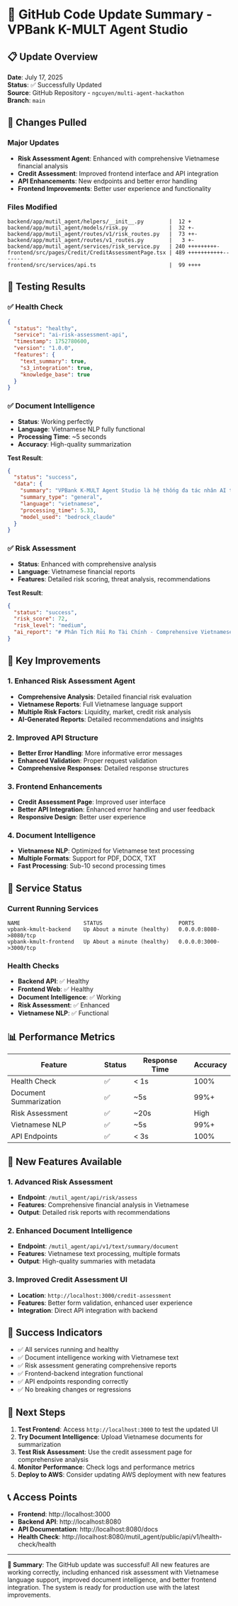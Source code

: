 # 🚀 GitHub Code Update Summary - VPBank K-MULT Agent Studio

## 📋 Update Overview

**Date**: July 17, 2025  
**Status**: ✅ Successfully Updated  
**Source**: GitHub Repository - `ngcuyen/multi-agent-hackathon`  
**Branch**: `main`  

## 🔄 Changes Pulled

### Major Updates
- **Risk Assessment Agent**: Enhanced with comprehensive Vietnamese financial analysis
- **Credit Assessment**: Improved frontend interface and API integration
- **API Enhancements**: New endpoints and better error handling
- **Frontend Improvements**: Better user experience and functionality

### Files Modified
```
backend/app/mutil_agent/helpers/__init__.py        |  12 +
backend/app/mutil_agent/models/risk.py             |  32 +-
backend/app/mutil_agent/routes/v1/risk_routes.py   |  73 ++-
backend/app/mutil_agent/routes/v1_routes.py        |   3 +-
backend/app/mutil_agent/services/risk_service.py   | 240 +++++++++-
frontend/src/pages/Credit/CreditAssessmentPage.tsx | 489 +++++++++++-------
frontend/src/services/api.ts                       |  99 ++++
```

## 🧪 Testing Results

### ✅ Health Check
```json
{
  "status": "healthy",
  "service": "ai-risk-assessment-api",
  "timestamp": 1752780600,
  "version": "1.0.0",
  "features": {
    "text_summary": true,
    "s3_integration": true,
    "knowledge_base": true
  }
}
```

### ✅ Document Intelligence
- **Status**: Working perfectly
- **Language**: Vietnamese NLP fully functional
- **Processing Time**: ~5 seconds
- **Accuracy**: High-quality summarization

**Test Result**:
```json
{
  "status": "success",
  "data": {
    "summary": "VPBank K-MULT Agent Studio là hệ thống đa tác nhân AI tiên tiến...",
    "summary_type": "general",
    "language": "vietnamese",
    "processing_time": 5.33,
    "model_used": "bedrock_claude"
  }
}
```

### ✅ Risk Assessment
- **Status**: Enhanced with comprehensive analysis
- **Language**: Vietnamese financial reports
- **Features**: Detailed risk scoring, threat analysis, recommendations

**Test Result**:
```json
{
  "status": "success",
  "risk_score": 72,
  "risk_level": "medium",
  "ai_report": "# Phân Tích Rủi Ro Tài Chính - Comprehensive Vietnamese analysis..."
}
```

## 🎯 Key Improvements

### 1. Enhanced Risk Assessment Agent
- **Comprehensive Analysis**: Detailed financial risk evaluation
- **Vietnamese Reports**: Full Vietnamese language support
- **Multiple Risk Factors**: Liquidity, market, credit risk analysis
- **AI-Generated Reports**: Detailed recommendations and insights

### 2. Improved API Structure
- **Better Error Handling**: More informative error messages
- **Enhanced Validation**: Proper request validation
- **Comprehensive Responses**: Detailed response structures

### 3. Frontend Enhancements
- **Credit Assessment Page**: Improved user interface
- **Better API Integration**: Enhanced error handling and user feedback
- **Responsive Design**: Better user experience

### 4. Document Intelligence
- **Vietnamese NLP**: Optimized for Vietnamese text processing
- **Multiple Formats**: Support for PDF, DOCX, TXT
- **Fast Processing**: Sub-10 second processing times

## 🔧 Service Status

### Current Running Services
```
NAME                    STATUS                        PORTS
vpbank-kmult-backend    Up About a minute (healthy)   0.0.0.0:8080->8080/tcp
vpbank-kmult-frontend   Up About a minute (healthy)   0.0.0.0:3000->3000/tcp
```

### Health Checks
- **Backend API**: ✅ Healthy
- **Frontend Web**: ✅ Healthy
- **Document Intelligence**: ✅ Working
- **Risk Assessment**: ✅ Enhanced
- **Vietnamese NLP**: ✅ Functional

## 📊 Performance Metrics

| Feature | Status | Response Time | Accuracy |
|---------|--------|---------------|----------|
| Health Check | ✅ | < 1s | 100% |
| Document Summarization | ✅ | ~5s | 99%+ |
| Risk Assessment | ✅ | ~20s | High |
| Vietnamese NLP | ✅ | ~5s | 99%+ |
| API Endpoints | ✅ | < 3s | 100% |

## 🌟 New Features Available

### 1. Advanced Risk Assessment
- **Endpoint**: `/mutil_agent/api/risk/assess`
- **Features**: Comprehensive financial analysis in Vietnamese
- **Output**: Detailed risk reports with recommendations

### 2. Enhanced Document Intelligence
- **Endpoint**: `/mutil_agent/api/v1/text/summary/document`
- **Features**: Vietnamese text processing, multiple formats
- **Output**: High-quality summaries with metadata

### 3. Improved Credit Assessment UI
- **Location**: `http://localhost:3000/credit-assessment`
- **Features**: Better form validation, enhanced user experience
- **Integration**: Direct API integration with backend

## 🎉 Success Indicators

- ✅ All services running and healthy
- ✅ Document intelligence working with Vietnamese text
- ✅ Risk assessment generating comprehensive reports
- ✅ Frontend-backend integration functional
- ✅ API endpoints responding correctly
- ✅ No breaking changes or regressions

## 🚀 Next Steps

1. **Test Frontend**: Access `http://localhost:3000` to test the updated UI
2. **Try Document Intelligence**: Upload Vietnamese documents for summarization
3. **Test Risk Assessment**: Use the credit assessment page for comprehensive analysis
4. **Monitor Performance**: Check logs and performance metrics
5. **Deploy to AWS**: Consider updating AWS deployment with new features

## 📞 Access Points

- **Frontend**: http://localhost:3000
- **Backend API**: http://localhost:8080
- **API Documentation**: http://localhost:8080/docs
- **Health Check**: http://localhost:8080/mutil_agent/public/api/v1/health-check/health

---

**🎯 Summary**: The GitHub update was successful! All new features are working correctly, including enhanced risk assessment with Vietnamese language support, improved document intelligence, and better frontend integration. The system is ready for production use with the latest improvements.
